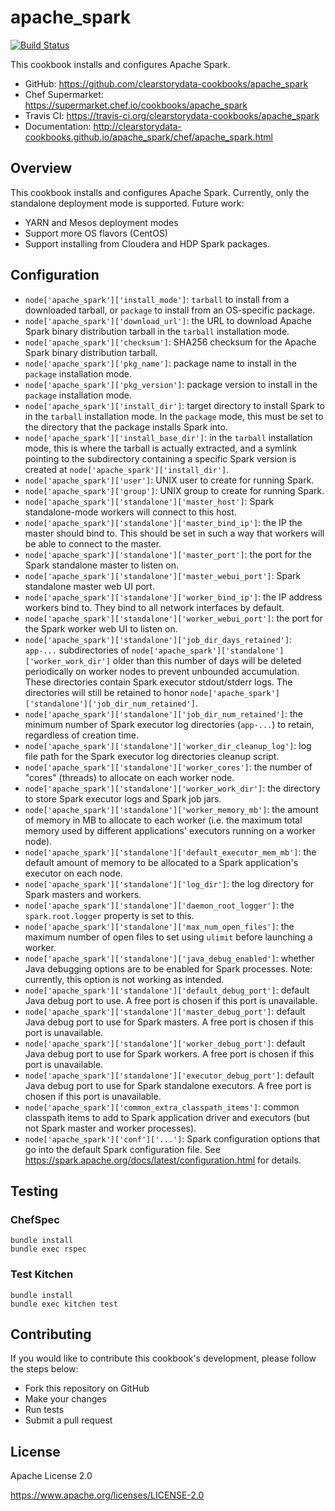 # apache_spark

[![Build Status](https://travis-ci.org/clearstorydata-cookbooks/apache_spark.svg?branch=master)](https://travis-ci.org/clearstorydata-cookbooks/apache_spark)

This cookbook installs and configures Apache Spark.

* GitHub: https://github.com/clearstorydata-cookbooks/apache_spark
* Chef Supermarket: https://supermarket.chef.io/cookbooks/apache_spark
* Travis CI: https://travis-ci.org/clearstorydata-cookbooks/apache_spark
* Documentation: http://clearstorydata-cookbooks.github.io/apache_spark/chef/apache_spark.html

## Overview

This cookbook installs and configures Apache Spark. Currently, only the standalone deployment mode
is supported. Future work:

  * YARN and Mesos deployment modes
  * Support more OS flavors (CentOS)
  * Support installing from Cloudera and HDP Spark packages.

## Configuration

* `node['apache_spark']['install_mode']`: `tarball` to install from a downloaded tarball,
  or `package` to install from an OS-specific package.
* `node['apache_spark']['download_url']`: the URL to download Apache Spark binary distribution
  tarball in the `tarball` installation mode.
* `node['apache_spark']['checksum']`: SHA256 checksum for the Apache Spark binary distribution
  tarball.
* `node['apache_spark']['pkg_name']`: package name to install in the `package` installation mode.
* `node['apache_spark']['pkg_version']`: package version to install in the `package` installation
  mode.
* `node['apache_spark']['install_dir']`: target directory to install Spark to in the `tarball`
  installation mode. In the `package` mode, this must be set to the directory that the package
  installs Spark into.
* `node['apache_spark']['install_base_dir']`: in the `tarball` installation mode, this is where
  the tarball is actually extracted, and a symlink pointing to the subdirectory containing a
  specific Spark version is created at `node['apache_spark']['install_dir']`.
* `node['apache_spark']['user']`: UNIX user to create for running Spark.
* `node['apache_spark']['group']`: UNIX group to create for running Spark.
* `node['apache_spark']['standalone']['master_host']`: Spark standalone-mode workers will connect to
  this host.
* `node['apache_spark']['standalone']['master_bind_ip']`: the IP the master should bind to. This
  should be set in such a way that workers will be able to connect to the master.
* `node['apache_spark']['standalone']['master_port']`: the port for the Spark standalone master to
  listen on.
* `node['apache_spark']['standalone']['master_webui_port']`: Spark standalone master web UI port.
* `node['apache_spark']['standalone']['worker_bind_ip']`: the IP address workers bind to.
  They bind to all network interfaces by default.
* `node['apache_spark']['standalone']['worker_webui_port']`: the port for the Spark worker web UI
  to listen on.
* `node['apache_spark']['standalone']['job_dir_days_retained']`: `app-...` subdirectories of
  `node['apache_spark']['standalone']['worker_work_dir']` older than this number of days will be
  deleted periodically on worker nodes to prevent unbounded accumulation. These directories contain
  Spark executor stdout/stderr logs. The directories will still be retained to honor
  `node['apache_spark']['standalone']['job_dir_num_retained']`.
* `node['apache_spark']['standalone']['job_dir_num_retained']`: the minimum number of Spark
  executor log directories (`app-...`) to retain, regardless of creation time.
* `node['apache_spark']['standalone']['worker_dir_cleanup_log']`: log file path for the Spark
  executor log directories cleanup script.
* `node['apache_spark']['standalone']['worker_cores']`: the number of "cores" (threads) to allocate
  on each worker node.
* `node['apache_spark']['standalone']['worker_work_dir']`: the directory to store Spark
  executor logs and Spark job jars.
* `node['apache_spark']['standalone']['worker_memory_mb']`: the amount of memory in MB to allocate
  to each worker (i.e. the maximum total memory used by different applications' executors running
  on a worker node).
* `node['apache_spark']['standalone']['default_executor_mem_mb']`: the default amount of memory
  to be allocated to a Spark application's executor on each node.
* `node['apache_spark']['standalone']['log_dir']`: the log directory for Spark masters and workers.
* `node['apache_spark']['standalone']['daemon_root_logger']`: the `spark.root.logger` property
  is set to this.
* `node['apache_spark']['standalone']['max_num_open_files']`: the maximum number of open files to
  set using `ulimit` before launching a worker.
* `node['apache_spark']['standalone']['java_debug_enabled']`: whether Java debugging options are
  to be enabled for Spark processes. Note: currently, this option is not working as intended.
* `node['apache_spark']['standalone']['default_debug_port']`: default Java debug port to use.
  A free port is chosen if this port is unavailable.
* `node['apache_spark']['standalone']['master_debug_port']`: default Java debug port to use for
  Spark masters. A free port is chosen if this port is unavailable.
* `node['apache_spark']['standalone']['worker_debug_port']`: default Java debug port to use for
  Spark workers. A free port is chosen if this port is unavailable.
* `node['apache_spark']['standalone']['executor_debug_port']`: default Java debug port to use for
  Spark standalone executors. A free port is chosen if this port is unavailable.
* `node['apache_spark']['common_extra_classpath_items']`: common classpath items to add to
  Spark application driver and executors (but not Spark master and worker processes).
* `node['apache_spark']['conf']['...']`: Spark configuration options that go into the default
  Spark configuration file. See https://spark.apache.org/docs/latest/configuration.html for details.

## Testing

### ChefSpec

```
bundle install
bundle exec rspec
```

### Test Kitchen

```
bundle install
bundle exec kitchen test
```

## Contributing

If you would like to contribute this cookbook's development, please follow the steps below:

* Fork this repository on GitHub
* Make your changes
* Run tests
* Submit a pull request

## License

Apache License 2.0

https://www.apache.org/licenses/LICENSE-2.0
